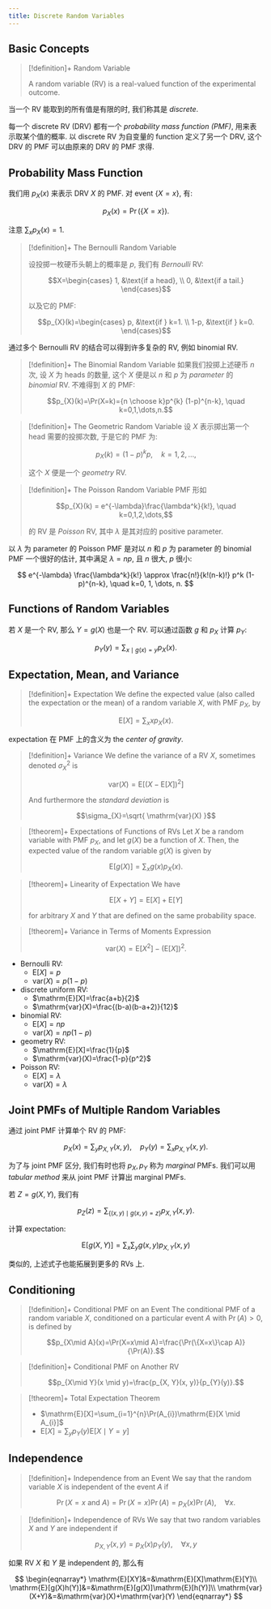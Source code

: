 ```yaml
---
title: Discrete Random Variables
---
```

## Basic Concepts

> [!definition]+ Random Variable
> 
> A random variable (RV) is a real-valued function of the experimental outcome.

当一个 RV 能取到的所有值是有限的时, 我们称其是 *discrete*.

每一个 discrete RV (DRV) 都有一个 *probability mass function (PMF)*, 用来表示取某个值的概率. 以 discrete RV 为自变量的 function 定义了另一个 DRV, 这个 DRV 的 PMF 可以由原来的 DRV 的 PMF 求得.

## Probability Mass Function

我们用 $p_{X}(x)$ 来表示 DRV $X$ 的  PMF. 对 event $\{ X=x \}$, 有:

$$p_{X}(x)=\Pr(\{X=x\}).$$

注意 $\sum_{x}p_{X}(x)=1$.

> [!definition]+ The Bernoulli Random Variable
> 
> 设投掷一枚硬币头朝上的概率是 $p$, 我们有 *Bernoulli* RV:
> 
> $$X=\begin{cases} 1, &\text{if a head}, \\ 0, &\text{if a tail.} \end{cases}$$
> 
> 以及它的 PMF:
> 
> $$p_{X}(k)=\begin{cases} p, &\text{if } k=1. \\ 1-p, &\text{if } k=0. \end{cases}$$

通过多个 Bernoulli RV 的结合可以得到许多复杂的 RV, 例如 binomial RV.

> [!definition]+ The Binomial Random Variable
> 如果我们投掷上述硬币 $n$ 次, 设 $X$ 为 heads 的数量, 这个 $X$ 便是以 $n$ 和 $p$ 为 *parameter* 的 *binomial* RV. 不难得到 $X$ 的 PMF:
> 
> $$p_{X}(k)=\Pr(X=k)={n \choose k}p^{k} (1-p)^{n-k}, \quad k=0,1,\dots,n.$$

> [!definition]+ The Geometric Random Variable
> 设 $X$ 表示掷出第一个 head 需要的投掷次数, 于是它的 PMF 为:
> 
> $$p_{X}(k)=(1-p)^k p, \quad k=1,2,\dots,$$
> 
> 这个 $X$ 便是一个 *geometry* RV.

> [!definition]+ The Poisson Random Variable
> PMF 形如
> 
> $$p_{X}(k) = e^{-\lambda}\frac{\lambda^k}{k!}, \quad k=0,1,2,\dots,$$
> 
> 的 RV 是 *Poisson* RV, 其中 $\lambda$ 是其对应的 positive parameter.

以 $\lambda$ 为 parameter 的 Poisson PMF 是对以 $n$ 和 $p$ 为 parameter 的 binomial PMF 一个很好的估计, 其中满足 $\lambda=np$, 且 $n$ 很大, $p$ 很小:

$$
e^{-\lambda} \frac{\lambda^k}{k!} \approx \frac{n!}{k!(n-k)!} p^k (1-p)^{n-k}, \quad k=0, 1, \dots, n.
$$

## Functions of Random Variables

若 $X$ 是一个 RV, 那么 $Y=g(X)$ 也是一个 RV. 可以通过函数 $g$ 和 $p_{X}$ 计算 $p_{Y}$:

$$
p_{Y}(y)= \sum_{x \mid g(x)=y} p_{X}(x).
$$

## Expectation, Mean, and Variance

> [!definition]+ Expectation
> We define the expected value (also called the expectation or the mean) of a random variable $X$, with PMF $p_X$, by
> 
> $$\mathrm{E}[X]=\sum_{x} xp_{X}(x).$$

expectation 在 PMF 上的含义为 the *center of gravity*.

> [!definition]+ Variance
> We define the variance of a RV $X$, sometimes denoted $\sigma^{2}_{X}$ is
> 
> $$\mathrm{var}(X)=\mathrm{E}[(X-\mathrm{E}[X])^2]$$
> 
> And furthermore the *standard deviation* is
> 
> $$\sigma_{X}=\sqrt{ \mathrm{var}(X) }$$

> [!theorem]+ Expectations of Functions of RVs
> Let $X$ be a random variable with PMF $p_X$, and let $g(X)$ be a function of $X$. Then, the expected value of the random variable $g( X)$ is given by
> 
> $$\mathrm{E}[g(X)]=\sum_{x}g(x)p_{X}(x).$$

> [!theorem]+ Linearity of Expectation
> We have
> 
> $$\mathrm{E}[X+Y]=\mathrm{E}[X]+\mathrm{E}[Y]$$
> 
> for arbitrary $X$ and $Y$ that are defined on the same probability space.

> [!theorem]+ Variance in Terms of Moments Expression
> 
> $$\mathrm{var}(X)=\mathrm{E}[X^2]-(\mathrm{E}[X])^2.$$

- Bernoulli RV:
	- $\mathrm{E}[X]=p$
	- $\mathrm{var}(X)=p(1-p)$
- discrete uniform RV:
	- $\mathrm{E}[X]=\frac{a+b}{2}$
	- $\mathrm{var}(X)=\frac{(b-a)(b-a+2)}{12}$
- binomial RV:
	- $\mathrm{E}[X]=np$
	- $\mathrm{var}(X)=np(1-p)$
- geometry RV:
	- $\mathrm{E}[X]=\frac{1}{p}$
	- $\mathrm{var}(X)=\frac{1-p}{p^2}$
- Poisson RV:
	- $\mathrm{E}[X]=\lambda$
	- $\mathrm{var}(X)=\lambda$

## Joint PMFs of Multiple Random Variables

通过 joint PMF 计算单个 RV 的 PMF:

$$
p_{X}(x)=\sum_{y} p_{X,Y}(x, y), \quad p_{Y}(y)=\sum_{x} p_{X, Y}(x, y).
$$

为了与 joint PMF 区分, 我们有时也将 $p_{X}, p_{Y}$ 称为 *marginal* PMFs. 我们可以用 *tabular method* 来从 joint PMF 计算出 marginal PMFs.

若 $Z=g(X, Y)$, 我们有

$$
p_{Z}(z)=\sum_{\{(x, y) \mid g(x, y)=z\}} p_{X, Y}(x, y).
$$

计算 expectation:

$$
\mathrm{E}[g(X, Y)]=\sum_{x}\sum_{y}g(x, y)p_{X, Y}(x, y)
$$

类似的, 上述式子也能拓展到更多的 RVs 上.

## Conditioning

> [!definition]+ Conditional PMF on an Event
> The conditional PMF of a random variable $X$, conditioned on a particular event $A$ with $\Pr(A) > 0$, is defined by
> 
> $$p_{X\mid A}(x)=\Pr(X=x\mid A)=\frac{\Pr(\{X=x\}\cap A)}{\Pr(A)}.$$

> [!definition]+ Conditional PMF on Another RV
> 
> $$p_{X\mid Y}(x \mid y)=\frac{p_{X, Y}(x, y)}{p_{Y}(y)}.$$

> [!theorem]+ Total Expectation Theorem
> 
> - $\mathrm{E}[X]=\sum_{i=1}^{n}\Pr(A_{i})\mathrm{E}[X \mid A_{i}]$
> - $\mathrm{E}[X]=\sum_{y}p_{Y}(y)\mathrm{E}[X \mid Y=y]$

## Independence

> [!definition]+ Independence from an Event
> We say that the random variable $X$ is independent of the event $A$ if
> 
> $$\Pr(X=x \text{ and } A)=\Pr(X=x)\Pr(A)=p_{X}(x)\Pr(A), \quad \forall x.$$

> [!definition]+ Independence of RVs
> We say that two random variables $X$ and $Y$ are independent if
> 
> $$p_{X, Y}(x, y)=p_{X}(x)p_{Y}(y), \quad \forall x, y$$

如果 RV $X$ 和 $Y$ 是 independent 的, 那么有

$$
\begin{eqnarray*}
\mathrm{E}[XY]&=&\mathrm{E}[X]\mathrm{E}[Y]\\
\mathrm{E}[g(X)h(Y)]&=&\mathrm{E}[g(X)]\mathrm{E}[h(Y)]\\
\mathrm{var}(X+Y)&=&\mathrm{var}(X)+\mathrm{var}(Y)
\end{eqnarray*}
$$

